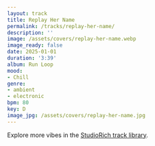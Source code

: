 ```yaml
---
layout: track
title: Replay Her Name
permalink: /tracks/replay-her-name/
description: ''
image: /assets/covers/replay-her-name.webp
image_ready: false
date: 2025-01-01
duration: '3:39'
album: Run Loop
mood:
- Chill
genre:
- ambient
- electronic
bpm: 80
key: D
image_jpg: /assets/covers/replay-her-name.jpg
---
```


Explore more vibes in the [StudioRich track library](/tracks/).
